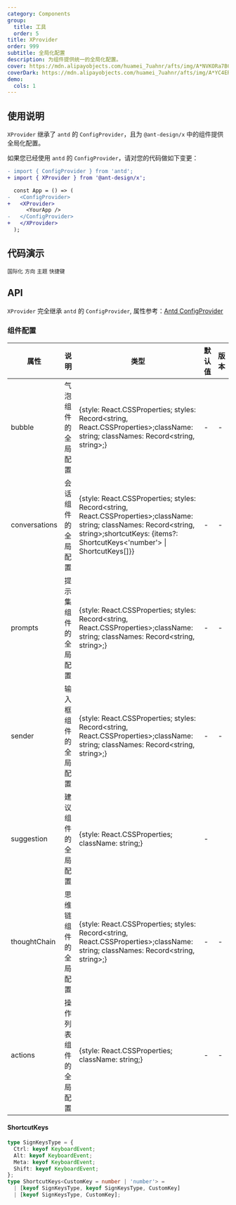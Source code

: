 ```yaml
---
category: Components
group:
  title: 工具
  order: 5
title: XProvider
order: 999
subtitle: 全局化配置
description: 为组件提供统一的全局化配置。
cover: https://mdn.alipayobjects.com/huamei_7uahnr/afts/img/A*NVKORa7BCVwAAAAAAAAAAAAADrJ8AQ/original
coverDark: https://mdn.alipayobjects.com/huamei_7uahnr/afts/img/A*YC4ERpGAddoAAAAAAAAAAAAADrJ8AQ/originaloriginal
demo:
  cols: 1
---
```


## 使用说明

`XProvider` 继承了 `antd` 的 `ConfigProvider`，且为 `@ant-design/x` 中的组件提供全局化配置。

如果您已经使用 `antd` 的 `ConfigProvider`，请对您的代码做如下变更：

```diff
- import { ConfigProvider } from 'antd';
+ import { XProvider } from '@ant-design/x';

  const App = () => (
-   <ConfigProvider>
+   <XProvider>
      <YourApp />
-   </ConfigProvider>
+   </XProvider>
  );
```

## 代码演示

<!-- prettier-ignore -->
<code src="./demo/locale.tsx" background="grey">国际化</code>
<code src="./demo/direction.tsx" background="grey">方向</code>
<code src="./demo/theme.tsx" background="grey">主题</code>
<code src="./demo/shortcutKeys.tsx" background="grey">快捷键</code>

## API

`XProvider` 完全继承 `antd` 的 `ConfigProvider`, 属性参考：[Antd ConfigProvider](https://ant-design.antgroup.com/components/config-provider-cn#api)

### 组件配置

<!-- prettier-ignore -->
| 属性 | 说明 | 类型 | 默认值 | 版本 |
| --- | --- | --- | --- | --- |
| bubble | 气泡组件的全局配置 |{style: React.CSSProperties; styles: Record<string, React.CSSProperties>;className: string; classNames: Record<string, string>;}| - | - |
| conversations | 会话组件的全局配置 | {style: React.CSSProperties; styles: Record<string, React.CSSProperties>;className: string; classNames: Record<string, string>;shortcutKeys: {items?: ShortcutKeys<'number'> \| ShortcutKeys<number>[]}} | - | - |
| prompts | 提示集组件的全局配置 | {style: React.CSSProperties; styles: Record<string, React.CSSProperties>;className: string; classNames: Record<string, string>;} | - | - |
| sender | 输入框组件的全局配置 | {style: React.CSSProperties; styles: Record<string, React.CSSProperties>;className: string; classNames: Record<string, string>;} | - | - |
| suggestion | 建议组件的全局配置 |{style: React.CSSProperties; className: string;} | - |  |
| thoughtChain | 思维链组件的全局配置 | {style: React.CSSProperties; styles: Record<string, React.CSSProperties>;className: string; classNames: Record<string, string>;} | - | - |
| actions | 操作列表组件的全局配置 | {style: React.CSSProperties; className: string;} | - | - |

#### ShortcutKeys

```ts
type SignKeysType = {
  Ctrl: keyof KeyboardEvent;
  Alt: keyof KeyboardEvent;
  Meta: keyof KeyboardEvent;
  Shift: keyof KeyboardEvent;
};
type ShortcutKeys<CustomKey = number | 'number'> =
  | [keyof SignKeysType, keyof SignKeysType, CustomKey]
  | [keyof SignKeysType, CustomKey];
```

